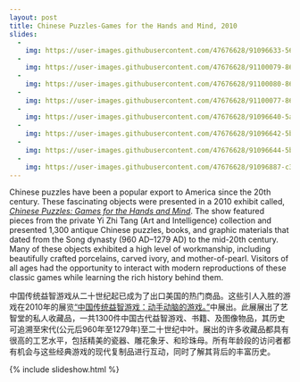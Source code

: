 ```yaml
---
layout: post
title: Chinese Puzzles-Games for the Hands and Mind, 2010
slides:
  -
    img: https://user-images.githubusercontent.com/47676628/91096633-56f3f700-e62c-11ea-8567-db7a047d6e13.jpg
  -
    img: https://user-images.githubusercontent.com/47676628/91100079-860d6700-e632-11ea-84a7-204de15af65f.jpg
  -
    img: https://user-images.githubusercontent.com/47676628/91100080-86a5fd80-e632-11ea-9f01-2e18498d08b7.jpg
  -
    img: https://user-images.githubusercontent.com/47676628/91100077-860d6700-e632-11ea-9c3f-542c2274f8a2.jpg
  -
    img: https://user-images.githubusercontent.com/47676628/91096640-5a877e00-e62c-11ea-9263-1d13f992c471.jpg
  -
    img: https://user-images.githubusercontent.com/47676628/91096642-5b201480-e62c-11ea-8c83-727f4480b87e.jpg
  -
    img: https://user-images.githubusercontent.com/47676628/91096644-5b201480-e62c-11ea-8fa0-4779bda6a9c0.jpg
  -
    img: https://user-images.githubusercontent.com/47676628/91096887-c36ef600-e62c-11ea-86dc-e90690ac990d.jpg
---
```


Chinese puzzles have been a popular export to America since the 20th century. These fascinating objects were presented in a 2010 exhibit called, *[Chinese Puzzles: Games for the Hands and Mind](http://www.mocanyc.org/exhibitions/past/chinese_puzzles_games_for_the_hands_and_mind)*. The show featured pieces from the private Yi Zhi Tang (Art and Intelligence) collection and presented 1,300 antique Chinese puzzles, books, and graphic materials that dated from the Song dynasty (960 AD–1279 AD) to the mid-20th century. Many of these objects exhibited a high level of workmanship, including beautifully crafted porcelains, carved ivory, and mother-of-pearl. Visitors of all ages had the opportunity to interact with modern reproductions of these classic games while learning the rich history behind them.


中国传统益智游戏从二十世纪起已成为了出口美国的热门商品。这些引人入胜的游戏在2010年的展览[“中国传统益智游戏：动手动脑的游戏。”](http://www.mocanyc.org/exhibitions/past/chinese_puzzles_games_for_the_hands_and_mind)中展出。此展展出了艺智堂的私人收藏品，一共1300件中国古代益智游戏、书籍、及图像物品，其历史可追溯至宋代(公元后960年至1279年)至二十世纪中叶。展出的许多收藏品都具有很高的工艺水平，包括精美的瓷器、雕花象牙、和珍珠母。所有年龄段的访问者都有机会与这些经典游戏的现代复制品进行互动，同时了解其背后的丰富历史。

{% include slideshow.html %}

